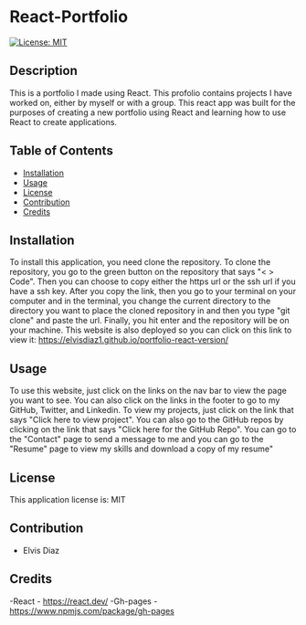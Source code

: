 # React-Portfolio

[![License: MIT](https://img.shields.io/badge/License-MIT-blue.svg)](https://opensource.org/licenses/MIT)

## Description

This is a portfolio I made using React. This profolio contains projects I have worked on, either by myself or with a group. This react app was built for the purposes of creating a new portfolio using React and learning how to use React to create applications.

## Table of Contents

- [Installation](#installation)
- [Usage](#usage)
- [License](#license)
- [Contribution](#contribution)
- [Credits](#credits)

## Installation

To install this application, you need clone the repository. To clone the repository, you go to the green button on the repository that says "< > Code". Then you can choose to copy either the https url or the ssh url if you have a ssh key. After you copy the link, then you go to your terminal on your computer and in the terminal, you change the current directory to the directory you want to place the cloned repository in and then you type "git clone" and paste the url. Finally, you hit enter and the repository will be on your machine. This website is also deployed so you can click on this link to view it: https://elvisdiaz1.github.io/portfolio-react-version/

## Usage

To use this website, just click on the links on the nav bar to view the page you want to see. You can also click on the links in the footer to go to my GitHub, Twitter, and Linkedin. To view my projects, just click on the link that says "Click here to view project". You can also go to the GitHub repos by clicking on the link that says "Click here for the GitHub Repo". You can go to the "Contact" page to send a message to me and you can go to the "Resume" page to view my skills and download a copy of my resume"

## License

This application license is: MIT

## Contribution

- Elvis Diaz

## Credits

-React - https://react.dev/
-Gh-pages - https://www.npmjs.com/package/gh-pages

